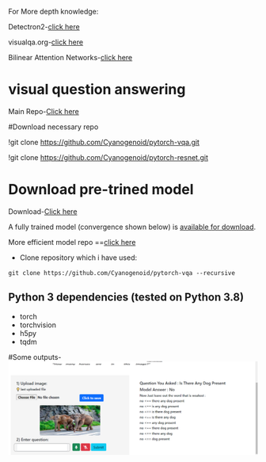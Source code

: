 
For More depth knowledge:

Detectron2-[click here](https://github.com/facebookresearch/detectron2)

visualqa.org-[click here](http://vqa.cloudcv.org/)

Bilinear Attention Networks-[click here](https://github.com/Cyanogenoid/vqa-counting)

# visual question answering

Main Repo-[Click here](https://github.com/Cyanogenoid)

#Download necessary repo

!git clone https://github.com/Cyanogenoid/pytorch-vqa.git

!git clone https://github.com/Cyanogenoid/pytorch-resnet.git

# Download pre-trined model
Download-[Click here](https://github.com/Cyanogenoid/pytorch-vqa/releases/download/v1.0/2017-08-04_00.55.19.pth)

A fully trained model (convergence shown below) is [available for download][5].

More efficient model repo ==[click here](https://github.com/Cyanogenoid/vqa-counting) 


- Clone repository which i have used:
```
git clone https://github.com/Cyanogenoid/pytorch-vqa --recursive
```

## Python 3 dependencies (tested on Python 3.8)

- torch
- torchvision
- h5py
- tqdm

#Some outputs-
![Alt text](https://github.com/vikrantmane7781/pytorchResnetVQA/blob/main/static/Screenshot%20(15).png?raw=true "Optional Title")

[0]: https://arxiv.org/abs/1704.03162
[1]: https://github.com/pytorch/pytorch
[2]: http://visualqa.org/
[3]: https://github.com/ruotianluo/pytorch-resnet
[4]: http://visualqa.org/vqa_v1_download.html
[5]: https://github.com/Cyanogenoid/pytorch-vqa/releases
